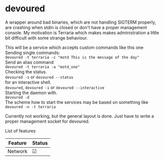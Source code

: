 # devoured
A wrapper around bad binaries, which are not handling SIGTERM properly, are crashing when stdin is closed or don't have a proper management console. My motivation is Terraria which makes makes administration a little bit difficult with some strange behaviour.  

This will be a service which accepts custom commands like this one  
Sending single commands:  
`devoured -t terraria -c "motd This is the message of the day"`  
Send an alias command  
`devoured -t terraria -a "motd_one"`  
Checking the status.  
`devoured -s` or `devoured --status`  
for an interactive shell.  
`devoured`, `devoured -i` or `devoured --interactive`  
Starting the daemon with.  
`devoured -d`  
The scheme how to start the services may be based on something like  
`devoured -n -t terraria`  

Currently not working, but the general layout is done. Just have to write a proper management socket for devoured.  

List of features  

| Feature	| Status	|
|-----------|-----------|
| Network	| &#9745;	|

